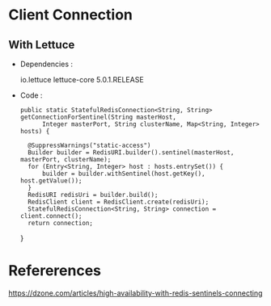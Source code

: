 
# Client Connection

## With Lettuce

* Dependencies :

	<dependencies>
	  <dependency>
		<groupId>io.lettuce</groupId>
		<artifactId>lettuce-core</artifactId>
		<version>5.0.1.RELEASE</version>
	  </dependency>
	</dependencies>

* Code :

      public static StatefulRedisConnection<String, String> getConnectionForSentinel(String masterHost,
			Integer masterPort, String clusterName, Map<String, Integer> hosts) {

		@SuppressWarnings("static-access")
		Builder builder = RedisURI.builder().sentinel(masterHost, masterPort, clusterName);
		for (Entry<String, Integer> host : hosts.entrySet()) {
			builder = builder.withSentinel(host.getKey(), host.getValue());
		}
		RedisURI redisUri = builder.build();
		RedisClient client = RedisClient.create(redisUri);
		StatefulRedisConnection<String, String> connection = client.connect();
		return connection;
	}


Refererences
=============
https://dzone.com/articles/high-availability-with-redis-sentinels-connecting
